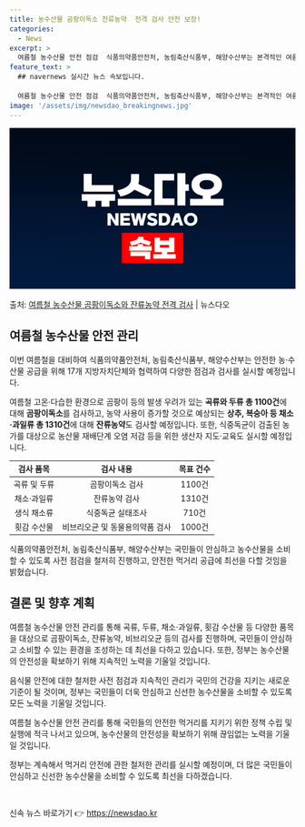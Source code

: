 ```yaml
---
title: 농수산물 곰팡이독소 잔류농약  전격 검사 안전 보장!
categories:
  - News
excerpt: >
  여름철 농수산물 안전 점검  식품의약품안전처, 농림축산식품부, 해양수산부는 본격적인 여름철을 대비하여 안전한…
feature_text: >
  ## navernews 실시간 뉴스 속보입니다.

  여름철 농수산물 안전 점검  식품의약품안전처, 농림축산식품부, 해양수산부는 본격적인 여름철을 대비하여 안전한…
image: '/assets/img/newsdao_breakingnews.jpg'
---
```


![뉴스다오 속보](/assets/img/newsdao_breakingnews.jpg)

<p>출처: <a href="https://newsdao.kr/4011" rel="dofollow">여름철 농수산물 곰팡이독소와 잔류농약 전격 검사</a> | 뉴스다오</p>

<h2 data-ke-size="size26">여름철 농수산물 안전 관리</h2>

이번 여름철을 대비하여 식품의약품안전처, 농림축산식품부, 해양수산부는 안전한 농·수산물 공급을 위해 17개 지방자치단체와 협력하여 다양한 점검과 검사를 실시할 예정입니다.

<p data-ke-size="size16">여름철 고온·다습한 환경으로 곰팡이 등의 발생 우려가 있는 <b>곡류와 두류 총 1100건</b>에 대해 <b>곰팡이독소</b>를 검사하고, 농약 사용이 증가할 것으로 예상되는 <b>상추, 복숭아 등 채소·과일류 총 1310건</b>에 대해 <b>잔류농약</b>도 검사할 예정입니다. 또한, 식중독균이 검출된 농가를 대상으로 농산물 재배단계 오염 저감 등을 위한 생산자 지도·교육도 실시할 예정입니다. </p>

<table>
	<thead>
		<tr>
			<th style="text-align: center;">검사 품목</th>
			<th style="text-align: center;">검사 내용</th>
			<th style="text-align: center;">목표 건수</th>
		</tr>
	</thead>
	<tbody>
		<tr>
			<td style="text-align: center;">곡류 및 두류</td>
			<td style="text-align: center;">곰팡이독소 검사</td>
			<td style="text-align: center;">1100건</td>
		</tr>
		<tr>
			<td style="text-align: center;">채소·과일류</td>
			<td style="text-align: center;">잔류농약 검사</td>
			<td style="text-align: center;">1310건</td>
		</tr>
		<tr>
			<td style="text-align: center;">생식 채소류</td>
			<td style="text-align: center;">식중독균 실태조사</td>
			<td style="text-align: center;">710건</td>
		</tr>
		<tr>
			<td style="text-align: center;">횟감 수산물</td>
			<td style="text-align: center;">비브리오균 및 동물용의약품 검사</td>
			<td style="text-align: center;">1000건</td>
		</tr>
	</tbody>
</table>

<p data-ke-size="size16">식품의약품안전처, 농림축산식품부, 해양수산부는 국민들이 안심하고 농수산물을 소비할 수 있도록 사전 점검을 철저히 진행하고, 안전한 먹거리 공급에 최선을 다할 것임을 밝혔습니다.</p>

<h2 data-ke-size="size26">결론 및 향후 계획</h2>

<p data-ke-size="size16">여름철 농수산물 안전 관리를 통해 곡류, 두류, 채소·과일류, 횟감 수산물 등 다양한 품목을 대상으로 곰팡이독소, 잔류농약, 비브리오균 등의 검사를 진행하며, 국민들이 안심하고 소비할 수 있는 환경을 조성하는 데 최선을 다하고 있습니다. 또한, 정부는 농수산물의 안전성을 확보하기 위해 지속적인 노력을 기울일 것입니다.</p>

<p data-ke-size="size16">음식물 안전에 대한 철저한 사전 점검과 지속적인 관리가 국민의 건강을 지키는 새로운 기준이 될 것이며, 정부는 국민들이 더욱 안심하고 신선한 농수산물을 소비할 수 있도록 모든 노력을 기울일 것입니다.</p>

<p data-ke-size="size16">여름철 농수산물 안전 관리를 통해 국민들의 안전한 먹거리를 지키기 위한 정책 수립 및 실행에 적극 나서고 있으며, 농수산물의 안전성을 확보하기 위해 끊임없는 노력을 기울일 것입니다.</p>

<p data-ke-size="size16">정부는 계속해서 먹거리 안전에 관한 철저한 관리를 실시할 예정이며, 더 많은 국민들이 안심하고 신선한 농수산물을 소비할 수 있도록 최선을 다하겠습니다.</p>

<p data-ke-size="size16">&nbsp;</p> 

신속 뉴스 바로가기 👉 <a href="https://newsdao.kr" rel="dofollow">https://newsdao.kr</a>


